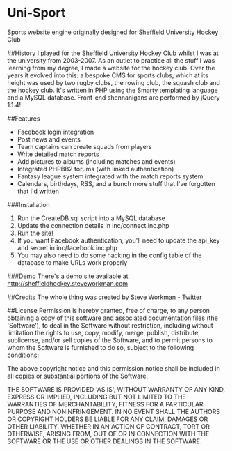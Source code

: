 Uni-Sport
=========

Sports website engine originally designed for Sheffield University Hockey Club

##History
I played for the Sheffield University Hockey Club whilst I was at the university from 2003-2007. As an outlet to practice all the stuff I was learning from my degree, I made a website for the hockey club.
Over the years it evolved into this: a bespoke CMS for sports clubs, which at its height was used by two rugby clubs, the rowing club, the squash club and the hockey club. It's written in PHP using the [Smarty](http://www.smarty.net/) templating language and a MySQL database. Front-end shennanigans are performed by jQuery 1.1.4!

##Features
* Facebook login integration
* Post news and events
* Team captains can create squads from players
* Write detailed match reports
* Add pictures to albums (including matches and events)
* Integrated PHPBB2 forums (with linked authentication)
* Fantasy league system integrated with the match reports system
* Calendars, birthdays, RSS, and a bunch more stuff that I've forgotten that I'd written

###Installation
1. Run the CreateDB.sql script into a MySQL database
2. Update the connection details in inc/connect.inc.php
3. Run the site!
4. If you want Facebook authentication, you'll need to update the api_key and secret in inc/facebook.inc.php
5. You may also need to do some hacking in the config table of the database to make URLs work properly

###Demo
There's a demo site available at http://sheffieldhockey.steveworkman.com

##Credits
The whole thing was created by [Steve Workman](http://www.steveworkman.com) - [Twitter](http://twitter.com/steveworkman)

##License
Permission is hereby granted, free of charge, to any person obtaining a copy of this software and associated documentation files (the 'Software'), to deal in the Software without restriction, including without limitation the rights to use, copy, modify, merge, publish, distribute, sublicense, and/or sell copies of the Software, and to permit persons to whom the Software is furnished to do so, subject to the following conditions:

The above copyright notice and this permission notice shall be included in all copies or substantial portions of the Software.

THE SOFTWARE IS PROVIDED 'AS IS', WITHOUT WARRANTY OF ANY KIND, EXPRESS OR IMPLIED, INCLUDING BUT NOT LIMITED TO THE WARRANTIES OF MERCHANTABILITY, FITNESS FOR A PARTICULAR PURPOSE AND NONINFRINGEMENT. IN NO EVENT SHALL THE AUTHORS OR COPYRIGHT HOLDERS BE LIABLE FOR ANY CLAIM, DAMAGES OR OTHER LIABILITY, WHETHER IN AN ACTION OF CONTRACT, TORT OR OTHERWISE, ARISING FROM, OUT OF OR IN CONNECTION WITH THE SOFTWARE OR THE USE OR OTHER DEALINGS IN THE SOFTWARE.